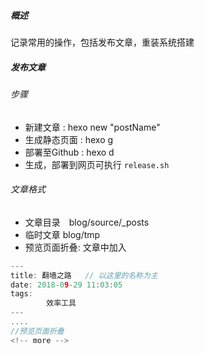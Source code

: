 ##### 概述

记录常用的操作，包括发布文章，重装系统搭建


##### 发布文章

###### 步骤

- 新建文章 : hexo new "postName"
- 生成静态页面 : hexo g
- 部署至Github : hexo d
- 生成，部署到网页可执行 `release.sh`

###### 文章格式　
- 文章目录　blog/source/_posts
- 临时文章  blog/tmp
- 预览页面折叠: 文章中加入

```C
---
title: 翻墙之路   // 以这里的名称为主
date: 2018-09-29 11:03:05
tags:
		效率工具
---
.... 
//预览页面折叠
<!-- more -->
```